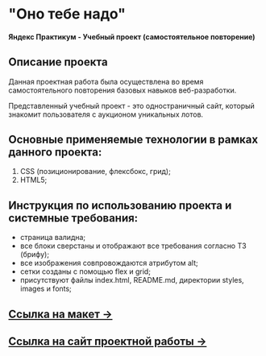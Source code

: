 # "Оно тебе надо"
#### Яндекс Практикум - Учебный проект (самостоятельное повторение)

## Описание проекта
Данная проектная работа была осуществлена во время самостоятельного повторения базовых навыков веб-разработки.

Представленный учебный проект - это одностраничный сайт, который знакомит пользователя с аукционом уникальных лотов.

## Основные применяемые технологии в рамках данного проекта:
  1. CSS (позиционирование, флексбокс, грид);
  2. HTML5;

## Инструкция по использованию проекта и системные требования:
- страница валидна;
- все блоки сверстаны и отображают все требования согласно ТЗ (брифу);
- все изображения совпровождаются атрибутом alt;
- сетки созданы с помощью flex и grid;
- присутствуют файлы index.html, README.md, директории styles, images и fonts;

## [Ссылка на макет &rarr;](https://www.figma.com/file/8KwhMpv8qnDocX4NVFQBpn/Оно-тебе-надо?type=design&node-id=0%3A1&mode=design&t=SFxhzV6vT3fWUSjK-1)
## [Ссылка на сайт проектной работы &rarr;](https://olga-kozhevina.github.io/ono-tebe-nado/)